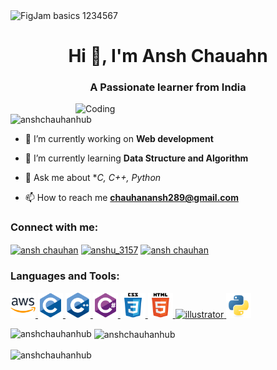
<img width="2143" alt="FigJam basics 1234567" src="https://github.com/Anshchauhanhub/Anshchauhanhub/assets/146896630/8ffc4861-f688-4ead-9cd9-12d630d097ae">

<h1 align="center">Hi 👋, I'm Ansh Chauahn</h1>
<h3 align="center">A Passionate learner from India</h3>
 <img align="right" alt="Coding" width="400" src="https://media1.giphy.com/media/RbDKaczqWovIugyJmW/giphy.gif"

<p align="left"> <img src="https://komarev.com/ghpvc/?username=anshchauhanhub&label=Profile%20views&color=0e75b6&style=flat" alt="anshchauhanhub" /> </p>



- 🔭 I’m currently working on **Web development**

- 🌱 I’m currently learning **Data Structure and Algorithm**

- 💬 Ask me about **C, C++, Python*

- 📫 How to reach me **chauhanansh289@gmail.com**


<h3 align="left">Connect with me:</h3>
<p align="left">
<a href="https://linkedin.com/in/ansh chauhan" target="blank"><img align="center" src="https://raw.githubusercontent.com/rahuldkjain/github-profile-readme-generator/master/src/images/icons/Social/linked-in-alt.svg" alt="ansh chauhan" height="30" width="40" /></a>
<a href="https://instagram.com/anshu_3157" target="blank"><img align="center" src="https://raw.githubusercontent.com/rahuldkjain/github-profile-readme-generator/master/src/images/icons/Social/instagram.svg" alt="anshu_3157" height="30" width="40" /></a>
<a href="https://www.behance.net/ansh chauhan" target="blank"><img align="center" src="https://raw.githubusercontent.com/rahuldkjain/github-profile-readme-generator/master/src/images/icons/Social/behance.svg" alt="ansh chauhan" height="30" width="40" /></a>
</p>

<h3 align="left">Languages and Tools:</h3>
<p align="left"> <a href="https://aws.amazon.com" target="_blank" rel="noreferrer"> <img src="https://raw.githubusercontent.com/devicons/devicon/master/icons/amazonwebservices/amazonwebservices-original-wordmark.svg" alt="aws" width="40" height="40"/> </a> <a href="https://www.cprogramming.com/" target="_blank" rel="noreferrer"> <img src="https://raw.githubusercontent.com/devicons/devicon/master/icons/c/c-original.svg" alt="c" width="40" height="40"/> </a> <a href="https://www.w3schools.com/cpp/" target="_blank" rel="noreferrer"> <img src="https://raw.githubusercontent.com/devicons/devicon/master/icons/cplusplus/cplusplus-original.svg" alt="cplusplus" width="40" height="40"/> </a> <a href="https://www.w3schools.com/cs/" target="_blank" rel="noreferrer"> <img src="https://raw.githubusercontent.com/devicons/devicon/master/icons/csharp/csharp-original.svg" alt="csharp" width="40" height="40"/> </a> <a href="https://www.w3schools.com/css/" target="_blank" rel="noreferrer"> <img src="https://raw.githubusercontent.com/devicons/devicon/master/icons/css3/css3-original-wordmark.svg" alt="css3" width="40" height="40"/> </a> <a href="https://www.w3.org/html/" target="_blank" rel="noreferrer"> <img src="https://raw.githubusercontent.com/devicons/devicon/master/icons/html5/html5-original-wordmark.svg" alt="html5" width="40" height="40"/> </a> <a href="https://www.adobe.com/in/products/illustrator.html" target="_blank" rel="noreferrer"> <img src="https://www.vectorlogo.zone/logos/adobe_illustrator/adobe_illustrator-icon.svg" alt="illustrator" width="40" height="40"/> </a> <a href="https://www.python.org" target="_blank" rel="noreferrer"> <img src="https://raw.githubusercontent.com/devicons/devicon/master/icons/python/python-original.svg" alt="python" width="40" height="40"/> </a> </p>

<p><img align="left" src="https://github-readme-stats.vercel.app/api/top-langs?username=anshchauhanhub&show_icons=true&locale=en&layout=compact" alt="anshchauhanhub" /></p>

<p>&nbsp;<img align="center" src="https://github-readme-stats.vercel.app/api?username=anshchauhanhub&show_icons=true&locale=en" alt="anshchauhanhub" /></p>

<p><img align="center" src="https://github-readme-streak-stats.herokuapp.com/?user=anshchauhanhub&" alt="anshchauhanhub" /></p>
